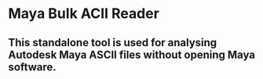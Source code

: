 # Maya Bulk ACII Reader

## This standalone tool is used for analysing Autodesk Maya ASCII files without opening Maya software.
